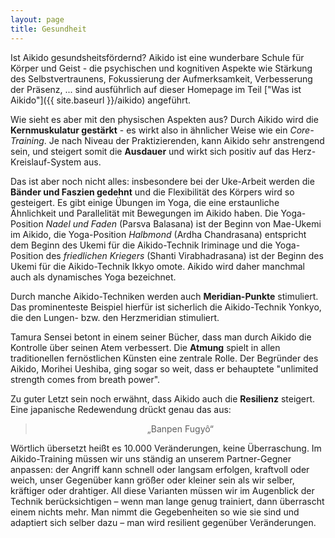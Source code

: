 ```yaml
---
layout: page
title: Gesundheit
---
```



<div class="container block" markdown="1">

Ist Aikido gesundsheitsfördernd? Aikido ist eine wunderbare Schule für Körper und Geist - die psychischen und kognitiven Aspekte wie Stärkung des Selbstvertraunens, Fokussierung der Aufmerksamkeit, Verbesserung der Präsenz, ... sind ausführlich auf dieser Homepage im Teil ["Was ist Aikido"]({{ site.baseurl }}/aikido) angeführt. 

Wie sieht es aber mit den physischen Aspekten aus? Durch Aikido wird die **Kernmuskulatur gestärkt** - es wirkt also in ähnlicher Weise wie ein _Core-Training_. Je nach Niveau der Praktizierenden, kann Aikido sehr anstrengend sein, und steigert somit die **Ausdauer** und wirkt sich positiv auf das Herz-Kreislauf-System aus. 

Das ist aber noch nicht alles: insbesondere bei der Uke-Arbeit werden die **Bänder und Faszien gedehnt** und die Flexibilität des Körpers wird so gesteigert. Es gibt einige Übungen im Yoga, die eine erstaunliche Ähnlichkeit und Parallelität mit Bewegungen im Aikido haben. Die Yoga-Position _Nadel und Faden_ (Parsva Balasana) ist der Beginn von Mae-Ukemi im Aikido, die Yoga-Position _Halbmond_ (Ardha Chandrasana) entspricht dem Beginn des Ukemi für die Aikido-Technik Iriminage und die Yoga-Position des _friedlichen Kriegers_ (Shanti Virabhadrasana) ist der Beginn des Ukemi für die Aikido-Technik Ikkyo omote. Aikido wird daher manchmal auch als dynamisches Yoga bezeichnet.

Durch manche Aikido-Techniken werden auch **Meridian-Punkte** stimuliert. Das prominenteste Beispiel hierfür ist sicherlich die Aikido-Technik Yonkyo, die den Lungen- bzw. den Herzmeridian stimuliert.

Tamura Sensei betont in einem seiner Bücher, dass man durch Aikido die Kontrolle über seinen Atem verbessert. Die **Atmung** spielt in allen traditionellen fernöstlichen Künsten eine zentrale Rolle. Der Begründer des Aikido, Morihei Ueshiba, ging sogar so weit, dass er behauptete "unlimited strength comes from breath power".

Zu guter Letzt sein noch erwähnt, dass Aikido auch die **Resilienz** steigert. Eine japanische Redewendung drückt genau das aus:
<blockquote><p style="text-align:center;">„Banpen Fugyô“</p></blockquote>


Wörtlich übersetzt heißt es 10.000 Veränderungen, keine Überraschung. Im Aikido-Training müssen wir uns ständig an unserem Partner-Gegner anpassen: der Angriff kann schnell oder langsam erfolgen, kraftvoll oder weich, unser Gegenüber kann größer oder kleiner sein als wir selber, kräftiger oder drahtiger. All diese Varianten müssen wir im Augenblick der Technik berücksichtigen – wenn man lange genug trainiert, dann überrascht einem nichts mehr. Man nimmt die Gegebenheiten so wie sie sind und adaptiert sich selber dazu – man wird resilient gegenüber Veränderungen.

</div>